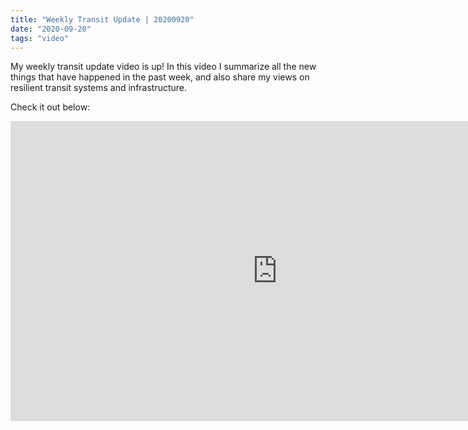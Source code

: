 ```yaml
---
title: "Weekly Transit Update | 20200920"
date: "2020-09-20"
tags: "video"
---
```


My weekly transit update video is up! In this video I summarize all the new things that have happened in the past week, and also share my views on resilient transit systems and infrastructure. 

Check it out below: 

<iframe width="854" height="480" src="https://www.youtube.com/embed/M5Tpj3CN50M" frameborder="0" allow="accelerometer; autoplay; clipboard-write; encrypted-media; gyroscope; picture-in-picture" allowfullscreen></iframe>